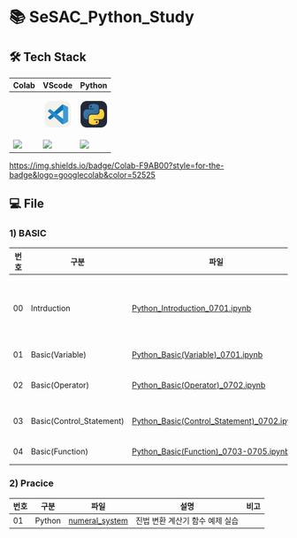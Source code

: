 # 📚 SeSAC_Python_Study

## 🛠️ Tech Stack

|<center>Colab</center>|<center>VScode</center>|<center>Python</center>|
|--|--|--|
||<p align="center"><img alt="vscode" src="./icons/VSCode-Light.svg" width="48"></p>|<p align="center"><img alt="html" src="./icons/Python-Dark.svg" width="48"></p>| 
|<img src="https://img.shields.io/badge/google colab-F9AB00?style=for-the-badge&logo=googlecolab&logoColor=white">|<img src="https://img.shields.io/badge/visual studio code-007ACC?style=for-the-badge&logo=visualstudiocode&logoColor=white">|<img src="https://img.shields.io/badge/Python-3776AB?style=for-the-badge&logo=python&logoColor=white">|


https://img.shields.io/badge/Colab-F9AB00?style=for-the-badge&logo=googlecolab&color=52525

## 💻 File

### 1) BASIC

|번호|구분|파일|설명|비고|
|--|--|--|--|--|
|00|Intrduction|[Python_Introduction_0701.ipynb](./docs/00_Python_Introduction_0701.ipynb)|Markdown문법 학습<br>파일 생성 방법 학습<br>파이썬 오류 학습 ||
|01|Basic(Variable)|[Python_Basic(Variable)_0701.ipynb](./docs/01_Python_Basic(Variable)_0701.ipynb)|파이썬 변수 기초 학습||
|02|Basic(Operator)|[Python_Basic(Operator)_0702.ipynb](./docs/02_Python_Basic(Operator)_0702.ipynb)|파이썬 연산자 기초 학습||
|03|Basic(Control_Statement)|[Python_Basic(Control_Statement)_0702.ipynb](./docs/03_Python_Basic(Control_Statement)_0702.ipynb)|파이썬 제어문 기초 학습||
|04|Basic(Function)|[Python_Basic(Function)_0703-0705.ipynb](./docs/04_Python_Basic(Function)_0703_0705.ipynb)|파이썬 함수 기초 학습||

### 2) Pracice

|번호|구분|파일|설명|비고|
|--|--|--|--|--|
|01|Python|[numeral_system](./docs/practice/numeral_system.py)|진법 변환 계산기 함수 예제 실습||